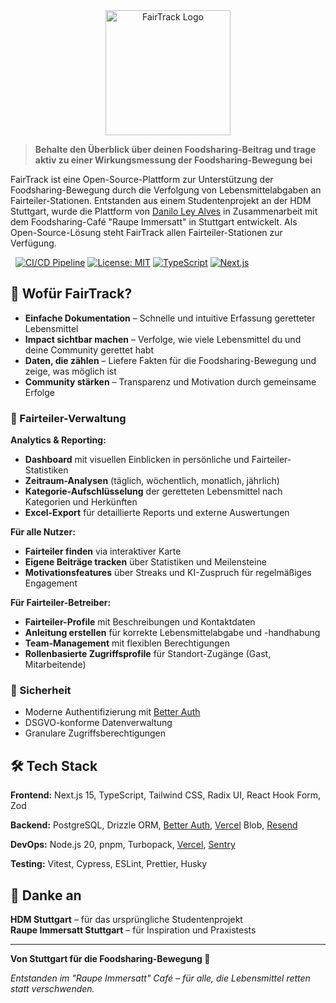 <div align="center">
  <img src="https://fairteiler-tracker.de/logo.svg" alt="FairTrack Logo" width="200"/>
</div>

> **Behalte den Überblick über deinen Foodsharing-Beitrag und trage aktiv zu
> einer Wirkungsmessung der Foodsharing-Bewegung bei**

FairTrack ist eine Open-Source-Plattform zur Unterstützung der
Foodsharing-Bewegung durch die Verfolgung von Lebensmittelabgaben an
Fairteiler-Stationen. Entstanden aus einem Studentenprojekt an der HDM
Stuttgart, wurde die Plattform von
[Danilo Ley Alves](https://github.com/daniloleyalves) in Zusammenarbeit mit dem
Foodsharing-Café "Raupe Immersatt" in Stuttgart entwickelt. Als
Open-Source-Lösung steht FairTrack allen Fairteiler-Stationen zur Verfügung.

 
[![CI/CD Pipeline](https://github.com/daniloleyalves/fairtrack/actions/workflows/ci.yml/badge.svg)](https://github.com/daniloleyalves/fairtrack/actions/workflows/ci.yml)
[![License: MIT](https://img.shields.io/badge/License-MIT-yellow.svg)](https://opensource.org/licenses/MIT)
[![TypeScript](https://img.shields.io/badge/TypeScript-007ACC?logo=typescript&logoColor=white)](https://typescriptlang.org/)
[![Next.js](https://img.shields.io/badge/Next.js-000000?logo=next.js&logoColor=white)](https://nextjs.org/)

## 🎯 Wofür FairTrack?

- **Einfache Dokumentation** – Schnelle und intuitive Erfassung geretteter
  Lebensmittel
- **Impact sichtbar machen** – Verfolge, wie viele Lebensmittel du und deine
  Community gerettet habt
- **Daten, die zählen** – Liefere Fakten für die Foodsharing-Bewegung und zeige,
  was möglich ist
- **Community stärken** – Transparenz und Motivation durch gemeinsame Erfolge

### 🏪 Fairteiler-Verwaltung

**Analytics & Reporting:**

- **Dashboard** mit visuellen Einblicken in persönliche und
  Fairteiler-Statistiken
- **Zeitraum-Analysen** (täglich, wöchentlich, monatlich, jährlich)
- **Kategorie-Aufschlüsselung** der geretteten Lebensmittel nach Kategorien und
  Herkünften
- **Excel-Export** für detaillierte Reports und externe Auswertungen
<!-- - **CO₂-Impact-Berechnung** basierend auf geretteten Lebensmittelmengen -->

**Für alle Nutzer:**

- **Fairteiler finden** via interaktiver Karte
- **Eigene Beiträge tracken** über Statistiken und Meilensteine
- **Motivationsfeatures** über Streaks und KI-Zuspruch für regelmäßiges
  Engagement

**Für Fairteiler-Betreiber:**

- **Fairteiler-Profile** mit Beschreibungen und Kontaktdaten
- **Anleitung erstellen** für korrekte Lebensmittelabgabe und -handhabung
- **Team-Management** mit flexiblen Berechtigungen
- **Rollenbasierte Zugriffsprofile** für Standort-Zugänge (Gast, Mitarbeitende)

### 🔐 Sicherheit

- Moderne Authentifizierung mit [Better Auth](https://www.better-auth.com)
- DSGVO-konforme Datenverwaltung
- Granulare Zugriffsberechtigungen

## 🛠 Tech Stack

**Frontend:** Next.js 15, TypeScript, Tailwind CSS, Radix UI, React Hook Form,
Zod

**Backend:** PostgreSQL, Drizzle ORM,
[Better Auth](https://www.better-auth.com), [Vercel](https://www.vercel.com)
Blob, [Resend](https://www.resend.com)

**DevOps:** Node.js 20, pnpm, Turbopack, [Vercel](https://www.vercel.com),
[Sentry](https://www.sentry.io)

**Testing:** Vitest, Cypress, ESLint, Prettier, Husky

## 🙏 Danke an

**HDM Stuttgart** – für das ursprüngliche Studentenprojekt  
**Raupe Immersatt Stuttgart** – für Inspiration und Praxistests

---

**Von Stuttgart für die Foodsharing-Bewegung 💚**

_Entstanden im "Raupe Immersatt" Café – für alle, die Lebensmittel retten statt
verschwenden._
